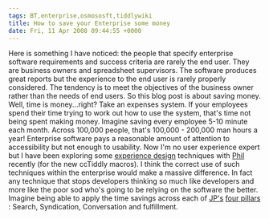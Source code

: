 ```yaml
---
tags: BT,enterprise,osmososft,tiddlywiki
title: How to save your Enterprise some money 
date: Fri, 11 Apr 2008 09:44:55 +0000
---
```

Here is something I have noticed: the people that specify enterprise software requirements and success criteria are rarely the end user. They are business owners and spreadsheet supervisors. The software produces great reports but the experience to the end user is rarely properly considered. The tendency is to meet the objectives of the business owner rather than the needs of end users. So this blog post is about saving money. Well, time is money...right? Take an expenses system. If your employees spend their time trying to work out how to use the system, that's time not being spent making money. Imagine saving every employee 5-10 minute each month. Across 100,000 people, that's 100,000 - 200,000 man hours a year! Enterprise software pays a reasonable amount of attention to accessibility but not enough to usability. Now I'm no user experience expert but I have been exploring some [experience design](http://en.wikipedia.org/wiki/Experience_design "//en.wikipedia.org/wiki/Experience_design") techniques with [Phil](http://philwhitehouse.blogspot.com/search/label/experience%20design "//philwhitehouse.blogspot.com/search/label/experience%20design") recently (for the new ccTiddly macros). I think the correct use of such techniques within the enterprise would make a massive difference. In fact any technique that stops developers thinking so much like developers and more like the poor sod who's going to be relying on the software the better. Imagine being able to apply the time savings across each of [JP's](http://confusedofcalcutta.com/ "//confusedofcalcutta.com") [four pillars](http://confusedofcalcutta.com/2006/03/30/four-pillars-time-for-a-recap/ "//confusedofcalcutta.com/2006/03/30/four-pillars-time-for-a-recap/") : Search, Syndication, Conversation and fulfillment.

